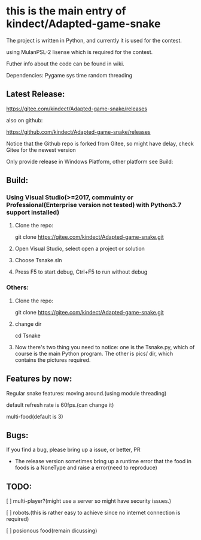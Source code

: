 # this is the main entry of kindect/Adapted-game-snake
The project is written in Python, and currently it is used for the contest.

using MulanPSL-2 lisense which is required for the contest.

Futher info about the code can be found in wiki.

Dependencies: Pygame sys time random threading

## Latest Release:
https://gitee.com/kindect/Adapted-game-snake/releases

also on github:

https://github.com/kindect/Adapted-game-snake/releases

Notice that the Github repo is forked from Gitee, so might have delay, check Gitee for the newest version

Only provide release in Windows Platform, other platform see Build:

## Build:
### Using Visual Studio(>=2017, commuinty or Professional(Enterprise version not tested) with Python3.7 support installed)
1. Clone the repo:

	git clone https://gitee.com/kindect/Adapted-game-snake.git

2. Open Visual Studio, select open a project or solution
3. Choose Tsnake.sln
4. Press F5 to start debug, Ctrl+F5 to run without debug

###  Others:
1. Clone the repo:

	git clone https://gitee.com/kindect/Adapted-game-snake.git

2. change dir

	cd Tsnake

3. Now there's two thing you need to notice: one is the Tsnake.py, which of course is the main Python program. The other is pics/ dir, which contains the pictures required.

## Features by now:
Regular snake features: moving around.(using module threading)

default refresh rate is 60fps.(can change it)

multi-food(default is 3)

## Bugs:
If you find a bug, please bring up a issue, or better, PR
* The release version sometimes bring up a runtime error that the food in foods is a NoneType and raise a error(need to reproduce)

## TODO:
[ ] multi-player?(might use a server so might have security issues.)

[ ] robots.(this is rather easy to achieve since no internet connection is required)

[ ] posionous food(remain dicussing)